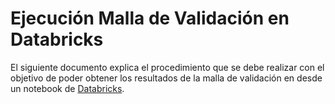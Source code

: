 # Ejecución Malla de Validación en Databricks

El siguiente documento explica el procedimiento que se debe realizar con el objetivo de poder obtener los resultados de la malla de validación en desde un notebook de [Databricks](https://www.databricks.com).